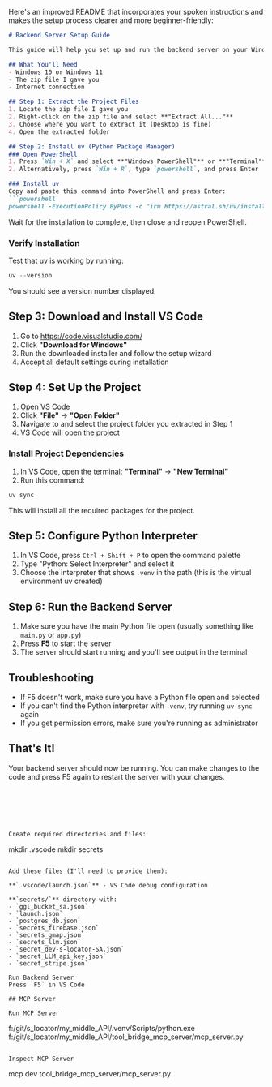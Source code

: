 Here's an improved README that incorporates your spoken instructions and makes the setup process clearer and more beginner-friendly:

```markdown
# Backend Server Setup Guide

This guide will help you set up and run the backend server on your Windows computer.

## What You'll Need
- Windows 10 or Windows 11
- The zip file I gave you
- Internet connection

## Step 1: Extract the Project Files
1. Locate the zip file I gave you
2. Right-click on the zip file and select **"Extract All..."**
3. Choose where you want to extract it (Desktop is fine)
4. Open the extracted folder

## Step 2: Install uv (Python Package Manager)
### Open PowerShell
1. Press `Win + X` and select **"Windows PowerShell"** or **"Terminal"**
2. Alternatively, press `Win + R`, type `powershell`, and press Enter

### Install uv
Copy and paste this command into PowerShell and press Enter:
```powershell
powershell -ExecutionPolicy ByPass -c "irm https://astral.sh/uv/install.ps1 | iex"
```

Wait for the installation to complete, then close and reopen PowerShell.

### Verify Installation
Test that uv is working by running:
```powershell
uv --version
```
You should see a version number displayed.

## Step 3: Download and Install VS Code
1. Go to https://code.visualstudio.com/
2. Click **"Download for Windows"**
3. Run the downloaded installer and follow the setup wizard
4. Accept all default settings during installation

## Step 4: Set Up the Project
1. Open VS Code
2. Click **"File"** → **"Open Folder"**
3. Navigate to and select the project folder you extracted in Step 1
4. VS Code will open the project

### Install Project Dependencies
1. In VS Code, open the terminal: **"Terminal"** → **"New Terminal"**
2. Run this command:
```bash
uv sync
```
This will install all the required packages for the project.

## Step 5: Configure Python Interpreter
1. In VS Code, press `Ctrl + Shift + P` to open the command palette
2. Type "Python: Select Interpreter" and select it
3. Choose the interpreter that shows `.venv` in the path (this is the virtual environment uv created)

## Step 6: Run the Backend Server
1. Make sure you have the main Python file open (usually something like `main.py` or `app.py`)
2. Press **F5** to start the server
3. The server should start running and you'll see output in the terminal

## Troubleshooting
- If F5 doesn't work, make sure you have a Python file open and selected
- If you can't find the Python interpreter with `.venv`, try running `uv sync` again
- If you get permission errors, make sure you're running as administrator

## That's It!
Your backend server should now be running. You can make changes to the code and press F5 again to restart the server with your changes.
```






Create required directories and files:

```
mkdir .vscode
mkdir secrets
```

Add these files (I'll need to provide them):

**`.vscode/launch.json`** - VS Code debug configuration

**`secrets/`** directory with:
- `ggl_bucket_sa.json`
- `launch.json`
- `postgres_db.json`
- `secrets_firebase.json`
- `secrets_gmap.json`
- `secrets_llm.json`
- `secret_dev-s-locator-SA.json`
- `secret_LLM_api_key.json`
- `secret_stripe.json`

Run Backend Server
Press `F5` in VS Code

## MCP Server

Run MCP Server
```
f:/git/s_locator/my_middle_API/.venv/Scripts/python.exe f:/git/s_locator/my_middle_API/tool_bridge_mcp_server/mcp_server.py
```

Inspect MCP Server
```
mcp dev tool_bridge_mcp_server/mcp_server.py
```
